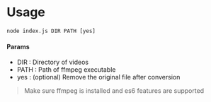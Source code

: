 # Usage

`node index.js DIR PATH [yes]`

#### Params

- DIR : Directory of videos
- PATH : Path of ffmpeg executable
- yes : (optional) Remove the original file after conversion

> Make sure ffmpeg is installed and es6 features are supported